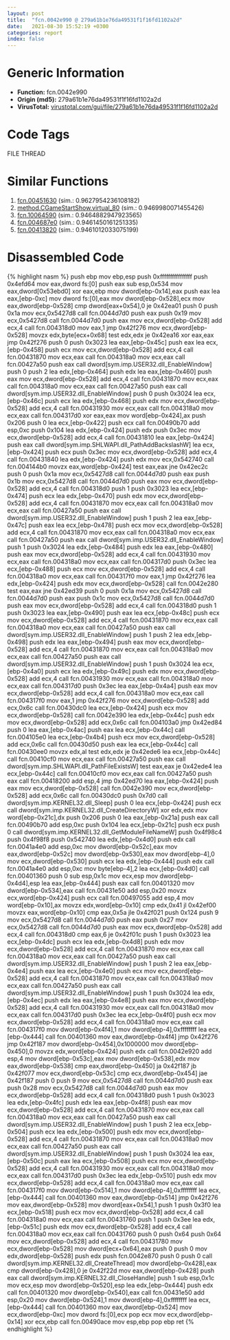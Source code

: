 ```yaml
---
layout: post
title:  "fcn.0042e990 @ 279a61b1e76da49531f1f16fd1102a2d"
date:   2021-08-30 15:52:19 +0300
categories: report
index: false
---
```


# Generic Information
- **Function:** fcn.0042e990
- **Origin (md5):** 279a61b1e76da49531f1f16fd1102a2d
- **VirusTotal:** [virustotal.com/gui/file/279a61b1e76da49531f1f16fd1102a2d][virustotal_ref]

# Code Tags
<span class="tag" id="FILE">FILE</span>
<span class="tag" id="THREAD">THREAD</span>


# Similar Functions

1. [fcn.00451630][similar_1_ref] (sim.: 0.9627954236108182)
2. [method.CGameStartShow.virtual\_80][similar_2_ref] (sim.: 0.9469980071455426)
3. [fcn.10064590][similar_3_ref] (sim.: 0.9464882947923565)
4. [fcn.004687e0][similar_4_ref] (sim.: 0.9461450161251335)
5. [fcn.00413820][similar_5_ref] (sim.: 0.9461012033075199)


# Disassembled Code

{% highlight nasm %}
push ebp
mov ebp,esp
push 0xffffffffffffffff
push 0x4efd64
mov eax,dword fs:[0]
push eax
sub esp,0x534
mov eax,dword[0x53ebd0]
xor eax,ebp
mov dword[ebp-0x14],eax
push eax
lea eax,[ebp-0xc]
mov dword fs:[0],eax
mov dword[ebp-0x528],ecx
mov eax,dword[ebp-0x528]
cmp dword[eax+0x54],0
je 0x42ea01
push 0
push 0x1a
mov ecx,0x5427d8
call fcn.0044d7d0
push eax
push 0x19
mov ecx,0x5427d8
call fcn.0044d7d0
push eax
mov ecx,dword[ebp-0x528]
add ecx,4
call fcn.004318d0
mov eax,1
jmp 0x42f276
mov ecx,dword[ebp-0x528]
movzx edx,byte[ecx+0x68]
test edx,edx
je 0x42ea16
xor eax,eax
jmp 0x42f276
push 0
push 0x3023
lea eax,[ebp-0x45c]
push eax
lea ecx,[ebp-0x458]
push ecx
mov ecx,dword[ebp-0x528]
add ecx,4
call fcn.00431870
mov ecx,eax
call fcn.004318a0
mov ecx,eax
call fcn.00427a50
push eax
call dword[sym.imp.USER32.dll_EnableWindow]
push 0
push 2
lea edx,[ebp-0x464]
push edx
lea eax,[ebp-0x460]
push eax
mov ecx,dword[ebp-0x528]
add ecx,4
call fcn.00431870
mov ecx,eax
call fcn.004318a0
mov ecx,eax
call fcn.00427a50
push eax
call dword[sym.imp.USER32.dll_EnableWindow]
push 0
push 0x3024
lea ecx,[ebp-0x46c]
push ecx
lea edx,[ebp-0x468]
push edx
mov ecx,dword[ebp-0x528]
add ecx,4
call fcn.00431930
mov ecx,eax
call fcn.004318a0
mov ecx,eax
call fcn.004317d0
xor eax,eax
mov word[ebp-0x424],ax
push 0x206
push 0
lea ecx,[ebp-0x422]
push ecx
call fcn.00490b70
add esp,0xc
push 0x104
lea edx,[ebp-0x424]
push edx
push 0x3ec
mov ecx,dword[ebp-0x528]
add ecx,4
call fcn.00431810
lea eax,[ebp-0x424]
push eax
call dword[sym.imp.SHLWAPI.dll_PathAddBackslashW]
lea ecx,[ebp-0x424]
push ecx
push 0x3ec
mov ecx,dword[ebp-0x528]
add ecx,4
call fcn.00431840
lea edx,[ebp-0x424]
push edx
mov ecx,0x542740
call fcn.004144b0
movzx eax,word[ebp-0x424]
test eax,eax
jne 0x42ec2c
push 0
push 0x1a
mov ecx,0x5427d8
call fcn.0044d7d0
push eax
push 0x1b
mov ecx,0x5427d8
call fcn.0044d7d0
push eax
mov ecx,dword[ebp-0x528]
add ecx,4
call fcn.004318d0
push 1
push 0x3023
lea ecx,[ebp-0x474]
push ecx
lea edx,[ebp-0x470]
push edx
mov ecx,dword[ebp-0x528]
add ecx,4
call fcn.00431870
mov ecx,eax
call fcn.004318a0
mov ecx,eax
call fcn.00427a50
push eax
call dword[sym.imp.USER32.dll_EnableWindow]
push 1
push 2
lea eax,[ebp-0x47c]
push eax
lea ecx,[ebp-0x478]
push ecx
mov ecx,dword[ebp-0x528]
add ecx,4
call fcn.00431870
mov ecx,eax
call fcn.004318a0
mov ecx,eax
call fcn.00427a50
push eax
call dword[sym.imp.USER32.dll_EnableWindow]
push 1
push 0x3024
lea edx,[ebp-0x484]
push edx
lea eax,[ebp-0x480]
push eax
mov ecx,dword[ebp-0x528]
add ecx,4
call fcn.00431930
mov ecx,eax
call fcn.004318a0
mov ecx,eax
call fcn.004317d0
push 0x3ec
lea ecx,[ebp-0x488]
push ecx
mov ecx,dword[ebp-0x528]
add ecx,4
call fcn.004318a0
mov ecx,eax
call fcn.004317f0
mov eax,1
jmp 0x42f276
lea edx,[ebp-0x424]
push edx
mov ecx,dword[ebp-0x528]
call fcn.0042e280
test eax,eax
jne 0x42ed39
push 0
push 0x1a
mov ecx,0x5427d8
call fcn.0044d7d0
push eax
push 0x1c
mov ecx,0x5427d8
call fcn.0044d7d0
push eax
mov ecx,dword[ebp-0x528]
add ecx,4
call fcn.004318d0
push 1
push 0x3023
lea eax,[ebp-0x490]
push eax
lea ecx,[ebp-0x48c]
push ecx
mov ecx,dword[ebp-0x528]
add ecx,4
call fcn.00431870
mov ecx,eax
call fcn.004318a0
mov ecx,eax
call fcn.00427a50
push eax
call dword[sym.imp.USER32.dll_EnableWindow]
push 1
push 2
lea edx,[ebp-0x498]
push edx
lea eax,[ebp-0x494]
push eax
mov ecx,dword[ebp-0x528]
add ecx,4
call fcn.00431870
mov ecx,eax
call fcn.004318a0
mov ecx,eax
call fcn.00427a50
push eax
call dword[sym.imp.USER32.dll_EnableWindow]
push 1
push 0x3024
lea ecx,[ebp-0x4a0]
push ecx
lea edx,[ebp-0x49c]
push edx
mov ecx,dword[ebp-0x528]
add ecx,4
call fcn.00431930
mov ecx,eax
call fcn.004318a0
mov ecx,eax
call fcn.004317d0
push 0x3ec
lea eax,[ebp-0x4a4]
push eax
mov ecx,dword[ebp-0x528]
add ecx,4
call fcn.004318a0
mov ecx,eax
call fcn.004317f0
mov eax,1
jmp 0x42f276
mov ecx,dword[ebp-0x528]
add ecx,0x6c
call fcn.00430dc0
lea ecx,[ebp-0x424]
push ecx
mov ecx,dword[ebp-0x528]
call fcn.0042e390
lea edx,[ebp-0x44c]
push edx
mov ecx,dword[ebp-0x528]
add ecx,0x6c
call fcn.004103a0
jmp 0x42ed84
push 0
lea eax,[ebp-0x4ac]
push eax
lea ecx,[ebp-0x44c]
call fcn.004105e0
lea ecx,[ebp-0x4b4]
push ecx
mov ecx,dword[ebp-0x528]
add ecx,0x6c
call fcn.00430d50
push eax
lea ecx,[ebp-0x44c]
call fcn.00430ee0
movzx edx,al
test edx,edx
je 0x42ede6
lea ecx,[ebp-0x44c]
call fcn.00410cf0
mov ecx,eax
call fcn.00427a50
push eax
call dword[sym.imp.SHLWAPI.dll_PathFileExistsW]
test eax,eax
je 0x42ede4
lea ecx,[ebp-0x44c]
call fcn.00410cf0
mov ecx,eax
call fcn.00427a50
push eax
call fcn.00418200
add esp,4
jmp 0x42ed70
lea eax,[ebp-0x424]
push eax
mov ecx,dword[ebp-0x528]
call fcn.0042e390
mov ecx,dword[ebp-0x528]
add ecx,0x6c
call fcn.00430dc0
push 0x7d0
call dword[sym.imp.KERNEL32.dll_Sleep]
push 0
lea ecx,[ebp-0x424]
push ecx
call dword[sym.imp.KERNEL32.dll_CreateDirectoryW]
xor edx,edx
mov word[ebp-0x21c],dx
push 0x206
push 0
lea eax,[ebp-0x21a]
push eax
call fcn.00490b70
add esp,0xc
push 0x104
lea ecx,[ebp-0x21c]
push ecx
push 0
call dword[sym.imp.KERNEL32.dll_GetModuleFileNameW]
push 0x4f98c4
push 0x4f98f8
push 0x542740
lea edx,[ebp-0x4d0]
push edx
call fcn.0041a4e0
add esp,0xc
mov dword[ebp-0x52c],eax
mov eax,dword[ebp-0x52c]
mov dword[ebp-0x530],eax
mov dword[ebp-4],0
mov ecx,dword[ebp-0x530]
push ecx
lea edx,[ebp-0x444]
push edx
call fcn.0041a4e0
add esp,0xc
mov byte[ebp-4],2
lea ecx,[ebp-0x4d0]
call fcn.00401360
push 0
sub esp,0x1c
mov ecx,esp
mov dword[ebp-0x4d4],esp
lea eax,[ebp-0x444]
push eax
call fcn.00401320
mov dword[ebp-0x534],eax
call fcn.00431e50
add esp,0x20
movzx ecx,word[ebp-0x424]
push ecx
call fcn.00497055
add esp,4
mov word[ebp-0x10],ax
movzx edx,word[ebp-0x10]
cmp edx,0x41
jl 0x42ef00
movzx eax,word[ebp-0x10]
cmp eax,0x5a
jle 0x42f021
push 0x124
push 9
mov ecx,0x5427d8
call fcn.0044d7d0
push eax
push 0x27
mov ecx,0x5427d8
call fcn.0044d7d0
push eax
mov ecx,dword[ebp-0x528]
add ecx,4
call fcn.004318d0
cmp eax,6
je 0x42f01c
push 1
push 0x3023
lea ecx,[ebp-0x4dc]
push ecx
lea edx,[ebp-0x4d8]
push edx
mov ecx,dword[ebp-0x528]
add ecx,4
call fcn.00431870
mov ecx,eax
call fcn.004318a0
mov ecx,eax
call fcn.00427a50
push eax
call dword[sym.imp.USER32.dll_EnableWindow]
push 1
push 2
lea eax,[ebp-0x4e4]
push eax
lea ecx,[ebp-0x4e0]
push ecx
mov ecx,dword[ebp-0x528]
add ecx,4
call fcn.00431870
mov ecx,eax
call fcn.004318a0
mov ecx,eax
call fcn.00427a50
push eax
call dword[sym.imp.USER32.dll_EnableWindow]
push 1
push 0x3024
lea edx,[ebp-0x4ec]
push edx
lea eax,[ebp-0x4e8]
push eax
mov ecx,dword[ebp-0x528]
add ecx,4
call fcn.00431930
mov ecx,eax
call fcn.004318a0
mov ecx,eax
call fcn.004317d0
push 0x3ec
lea ecx,[ebp-0x4f0]
push ecx
mov ecx,dword[ebp-0x528]
add ecx,4
call fcn.004318a0
mov ecx,eax
call fcn.004317f0
mov dword[ebp-0x4f4],1
mov dword[ebp-4],0xffffffff
lea ecx,[ebp-0x444]
call fcn.00401360
mov eax,dword[ebp-0x4f4]
jmp 0x42f276
jmp 0x42f187
mov dword[ebp-0x454],0x1000000
mov dword[ebp-0x450],0
movzx edx,word[ebp-0x424]
push edx
call fcn.0042e920
add esp,4
mov dword[ebp-0x53c],eax
mov dword[ebp-0x538],edx
mov eax,dword[ebp-0x538]
cmp eax,dword[ebp-0x450]
ja 0x42f187
jb 0x42f077
mov ecx,dword[ebp-0x53c]
cmp ecx,dword[ebp-0x454]
jae 0x42f187
push 0
push 9
mov ecx,0x5427d8
call fcn.0044d7d0
push eax
push 0x28
mov ecx,0x5427d8
call fcn.0044d7d0
push eax
mov ecx,dword[ebp-0x528]
add ecx,4
call fcn.004318d0
push 1
push 0x3023
lea edx,[ebp-0x4fc]
push edx
lea eax,[ebp-0x4f8]
push eax
mov ecx,dword[ebp-0x528]
add ecx,4
call fcn.00431870
mov ecx,eax
call fcn.004318a0
mov ecx,eax
call fcn.00427a50
push eax
call dword[sym.imp.USER32.dll_EnableWindow]
push 1
push 2
lea ecx,[ebp-0x504]
push ecx
lea edx,[ebp-0x500]
push edx
mov ecx,dword[ebp-0x528]
add ecx,4
call fcn.00431870
mov ecx,eax
call fcn.004318a0
mov ecx,eax
call fcn.00427a50
push eax
call dword[sym.imp.USER32.dll_EnableWindow]
push 1
push 0x3024
lea eax,[ebp-0x50c]
push eax
lea ecx,[ebp-0x508]
push ecx
mov ecx,dword[ebp-0x528]
add ecx,4
call fcn.00431930
mov ecx,eax
call fcn.004318a0
mov ecx,eax
call fcn.004317d0
push 0x3ec
lea edx,[ebp-0x510]
push edx
mov ecx,dword[ebp-0x528]
add ecx,4
call fcn.004318a0
mov ecx,eax
call fcn.004317f0
mov dword[ebp-0x514],1
mov dword[ebp-4],0xffffffff
lea ecx,[ebp-0x444]
call fcn.00401360
mov eax,dword[ebp-0x514]
jmp 0x42f276
mov eax,dword[ebp-0x528]
mov dword[eax+0x54],1
push 1
push 0x3f0
lea ecx,[ebp-0x518]
push ecx
mov ecx,dword[ebp-0x528]
add ecx,4
call fcn.004318a0
mov ecx,eax
call fcn.00431760
push 1
push 0x3ee
lea edx,[ebp-0x51c]
push edx
mov ecx,dword[ebp-0x528]
add ecx,4
call fcn.004318a0
mov ecx,eax
call fcn.00431760
push 0
push 0x64
push 0x64
mov ecx,dword[ebp-0x528]
add ecx,4
call fcn.00431780
mov ecx,dword[ebp-0x528]
mov dword[ecx+0x64],eax
push 0
push 0
mov edx,dword[ebp-0x528]
push edx
push fcn.0042e870
push 0
push 0
call dword[sym.imp.KERNEL32.dll_CreateThread]
mov dword[ebp-0x428],eax
cmp dword[ebp-0x428],0
je 0x42f22d
mov eax,dword[ebp-0x428]
push eax
call dword[sym.imp.KERNEL32.dll_CloseHandle]
push 1
sub esp,0x1c
mov ecx,esp
mov dword[ebp-0x520],esp
lea edx,[ebp-0x444]
push edx
call fcn.00401320
mov dword[ebp-0x540],eax
call fcn.00431e50
add esp,0x20
mov dword[ebp-0x524],1
mov dword[ebp-4],0xffffffff
lea ecx,[ebp-0x444]
call fcn.00401360
mov eax,dword[ebp-0x524]
mov ecx,dword[ebp-0xc]
mov dword fs:[0],ecx
pop ecx
mov ecx,dword[ebp-0x14]
xor ecx,ebp
call fcn.00490ace
mov esp,ebp
pop ebp
ret
{% endhighlight %}


[similar_1_ref]: /report/fcn.00451630@279a61b1e76da49531f1f16fd1102a2d
[similar_2_ref]: /report/method.CGameStartShow.virtual_80@c60344b51fa39a329b92557d24ff7670
[similar_3_ref]: /report/fcn.10064590@a0ac129ff3ea4c0dfa9529c259a9502c
[similar_4_ref]: /report/fcn.004687e0@c60344b51fa39a329b92557d24ff7670
[similar_5_ref]: /report/fcn.00413820@279a61b1e76da49531f1f16fd1102a2d
[virustotal_ref]: https://www.virustotal.com/gui/file/279a61b1e76da49531f1f16fd1102a2d